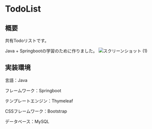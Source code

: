 # TodoList

## 概要
共有Todoリストです。

Java + Springbootの学習のために作りました。
![スクリーンショット (1)](https://user-images.githubusercontent.com/113958600/231663733-d06763df-d970-49f0-a77d-028428dcf04b.png)

## 実装環境

言語：Java

フレームワーク：Springboot

テンプレートエンジン：Thymeleaf

CSSフレームワーク：Bootstrap

データベース：MySQL
